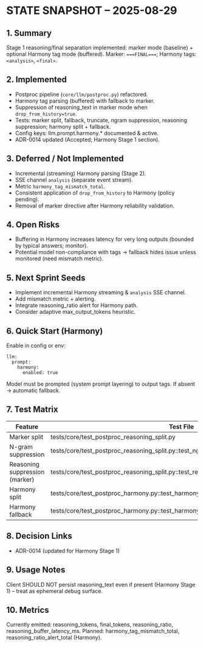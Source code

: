 # STATE SNAPSHOT – 2025-08-29

## 1. Summary
Stage 1 reasoning/final separation implemented: marker mode (baseline) + optional Harmony tag mode (buffered). Marker: `===FINAL===`; Harmony tags: `<analysis>`, `<final>`.

## 2. Implemented
- Postproc pipeline (`core/llm/postproc.py`) refactored.
- Harmony tag parsing (buffered) with fallback to marker.
- Suppression of reasoning_text in marker mode when `drop_from_history=true`.
- Tests: marker split, fallback, truncate, ngram suppression, reasoning suppression; harmony split + fallback.
- Config keys: llm.prompt.harmony.* documented & active.
- ADR-0014 updated (Accepted; Harmony Stage 1 section).

## 3. Deferred / Not Implemented
- Incremental (streaming) Harmony parsing (Stage 2).
- SSE channel `analysis` (separate event stream).
- Metric `harmony_tag_mismatch_total`.
- Consistent application of `drop_from_history` to Harmony (policy pending).
- Removal of marker directive after Harmony reliability validation.

## 4. Open Risks
- Buffering in Harmony increases latency for very long outputs (bounded by typical answers; monitor).
- Potential model non-compliance with tags → fallback hides issue unless monitored (need mismatch metric).

## 5. Next Sprint Seeds
- Implement incremental Harmony streaming & `analysis` SSE channel.
- Add mismatch metric + alerting.
- Integrate reasoning_ratio alert for Harmony path.
- Consider adaptive max_output_tokens heuristic.

## 6. Quick Start (Harmony)
Enable in config or env:
```
llm:
  prompt:
    harmony:
      enabled: true
```
Model must be prompted (system prompt layering) to output tags. If absent → automatic fallback.

## 7. Test Matrix
| Feature | Test File |
|---------|-----------|
| Marker split | tests/core/test_postproc_reasoning_split.py |
| N-gram suppression | tests/core/test_postproc_reasoning_split.py::test_ngram_suppression |
| Reasoning suppression (marker) | tests/core/test_postproc_reasoning_split.py::test_reasoning_not_in_history_store_semantics |
| Harmony split | tests/core/test_postproc_harmony.py::test_harmony_split_basic |
| Harmony fallback | tests/core/test_postproc_harmony.py::test_harmony_fallback_no_tags |

## 8. Decision Links
- ADR-0014 (updated for Harmony Stage 1)

## 9. Usage Notes
Client SHOULD NOT persist reasoning_text even if present (Harmony Stage 1) – treat as ephemeral debug surface.

## 10. Metrics
Currently emitted: reasoning_tokens, final_tokens, reasoning_ratio, reasoning_buffer_latency_ms. Planned: harmony_tag_mismatch_total, reasoning_ratio_alert_total (Harmony).
